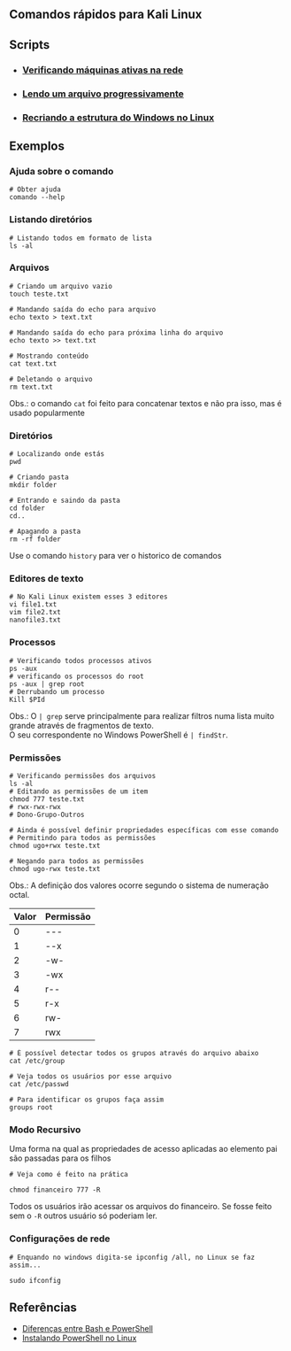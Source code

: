 ## Comandos rápidos para Kali Linux

## Scripts

- ### [Verificando máquinas ativas na rede](https://github.com/ThiagoSousa81/Kali-Linux/blob/main/script.sh)

- ### [Lendo um arquivo progressivamente](https://github.com/ThiagoSousa81/Kali-Linux/blob/main/writeOutput.sh)

- ### [Recriando a estrutura do Windows no Linux](https://github.com/ThiagoSousa81/Kali-Linux/blob/main/windows.iso.sh)

## Exemplos

### Ajuda sobre o comando
    # Obter ajuda
    comando --help

### Listando diretórios
    
    # Listando todos em formato de lista
    ls -al

### Arquivos

    # Criando um arquivo vazio
    touch teste.txt

    # Mandando saída do echo para arquivo
    echo texto > text.txt

    # Mandando saída do echo para próxima linha do arquivo
    echo texto >> text.txt

    # Mostrando conteúdo
    cat text.txt

    # Deletando o arquivo
    rm text.txt

Obs.: o comando ```cat``` foi feito para concatenar textos e não pra isso, mas é usado popularmente

### Diretórios

    # Localizando onde estás
    pwd

    # Criando pasta
    mkdir folder

    # Entrando e saindo da pasta
    cd folder
    cd..

    # Apagando a pasta
    rm -rf folder

Use o comando ```history``` para ver o historico de comandos

### Editores de texto

    # No Kali Linux existem esses 3 editores
    vi file1.txt
    vim file2.txt
    nanofile3.txt

### Processos

    # Verificando todos processos ativos
    ps -aux
    # verificando os processos do root
    ps -aux | grep root
    # Derrubando um processo
    Kill $PId

Obs.: O ```| grep``` serve principalmente para realizar filtros numa lista muito grande através de fragmentos de texto. <br>O seu correspondente no Windows PowerShell é ```| findStr```.

### Permissões

    # Verificando permissões dos arquivos
    ls -al
    # Editando as permissões de um item
    chmod 777 teste.txt
    # rwx-rwx-rwx
    # Dono-Grupo-Outros

    # Ainda é possível definir propriedades específicas com esse comando
    # Permitindo para todos as permissões
    chmod ugo+rwx teste.txt

    # Negando para todos as permissões
    chmod ugo-rwx teste.txt


Obs.: A definição dos valores ocorre segundo o sistema de numeração octal.

| Valor | Permissão |
| --- | --- |
| 0 | --- |
| 1 | --x |
| 2 | -w- |
| 3 | -wx |
| 4 | r-- |
| 5 | r-x |
| 6 | rw- |
| 7 | rwx |

    # É possível detectar todos os grupos através do arquivo abaixo
    cat /etc/group
    
    # Veja todos os usuários por esse arquivo
    cat /etc/passwd

    # Para identificar os grupos faça assim
    groups root

### Modo Recursivo
Uma forma na qual as propriedades de acesso aplicadas ao elemento pai são passadas para os filhos

    # Veja como é feito na prática

    chmod financeiro 777 -R

Todos os usuários irão acessar os arquivos do financeiro. Se fosse feito sem o ```-R``` outros usuário só poderiam ler.


### Configurações de rede

    # Enquando no windows digita-se ipconfig /all, no Linux se faz assim...

    sudo ifconfig

## Referências

- [Diferenças entre Bash e PowerShell](https://linuxuniverse.com.br/linux/bashps)
- [Instalando PowerShell no Linux](https://matteoguadrini.github.io/posts/linux-and-powershell/)




